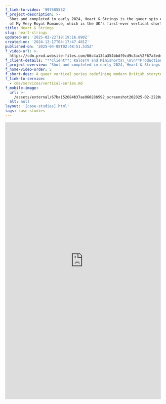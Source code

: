 ```yaml
---
f_link-to-video: '997685582'
f_project-description: >-
  Shot and completed in early 2024, Heart & Strings is the queer spin off series
  of My Very Royal Romance, which is the UK's first-ever vertical short series.
title: Heart & Strings
slug: heart-strings
updated-on: '2025-02-22T18:19:16.890Z'
created-on: '2024-12-17T04:17:47.481Z'
published-on: '2025-04-08T02:48:51.535Z'
f_video-url: >-
  https://cdn.prod.website-files.com/66c4a134a354bbdf9cd9c3ac%2F67a3ed4e1db799d19bfa32e5_Heart%20%26%20Strings-transcode.mp4
f_client-details: "**Client**: KalosTV and Minishorts\_\n\n**Production Country**: UK\_\n\n**Project Type**: Vertical Short Series\_\n\n**Service Type**: Full Production"
f_project-overview: "Shot and completed in early 2024, Heart & Strings is the queer spin off series of My Very Royal Romance, which is the UK's first-ever vertical short series.\_\n\n‍"
f_home-video-order: 5
f_short-desc: A queer vertical series redefining modern British storytelling.
f_link-to-service:
  - cms/services/vertical-series.md
f_mobile-image:
  url: >-
    /assets/external/67ba152084b37ae06028b592_screenshot202025-02-2220at2010.18.27.avif
  alt: null
layout: '[case-studies].html'
tags: case-studies
---
```


<div style="padding:177.78% 0 0 0;position:relative;"><iframe src="https://player.vimeo.com/video/997685582?badge=0&amp;autopause=0&amp;player\_id=0&amp;app\_id=58479" frameborder="0" allow="autoplay; fullscreen; picture-in-picture; clipboard-write" style="position:absolute;top:0;left:0;width:100%;height:100%;" title="Heart &amp; Strings – Trailer"></iframe></div><script src="https://player.vimeo.com/api/player.js"></script>
